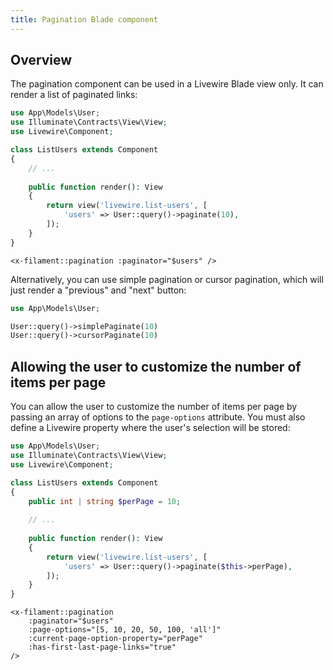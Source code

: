 ```yaml
---
title: Pagination Blade component
---
```


## Overview

The pagination component can be used in a Livewire Blade view only. It can render a list of paginated links:

```php
use App\Models\User;
use Illuminate\Contracts\View\View;
use Livewire\Component;

class ListUsers extends Component
{
    // ...
    
    public function render(): View
    {
        return view('livewire.list-users', [
            'users' => User::query()->paginate(10),
        ]);
    }
}
```

```blade
<x-filament::pagination :paginator="$users" />
```

Alternatively, you can use simple pagination or cursor pagination, which will just render a "previous" and "next" button:

```php
use App\Models\User;

User::query()->simplePaginate(10)
User::query()->cursorPaginate(10)
```

## Allowing the user to customize the number of items per page

You can allow the user to customize the number of items per page by passing an array of options to the `page-options` attribute. You must also define a Livewire property where the user's selection will be stored:

```php
use App\Models\User;
use Illuminate\Contracts\View\View;
use Livewire\Component;

class ListUsers extends Component
{
    public int | string $perPage = 10;
    
    // ...
    
    public function render(): View
    {
        return view('livewire.list-users', [
            'users' => User::query()->paginate($this->perPage),
        ]);
    }
}
```

```blade
<x-filament::pagination
    :paginator="$users"
    :page-options="[5, 10, 20, 50, 100, 'all']"
    :current-page-option-property="perPage"
    :has-first-last-page-links="true"
/>
```
